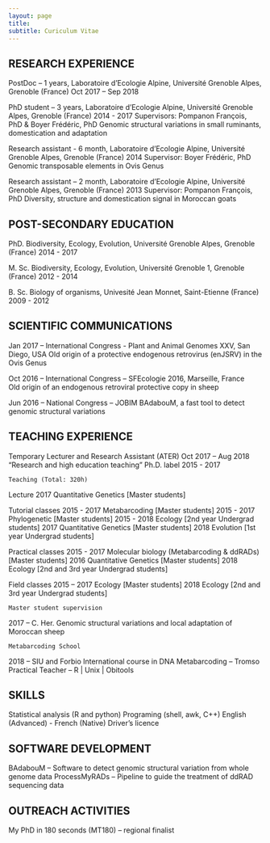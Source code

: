 ```yaml
---
layout: page
title: 
subtitle: Curiculum Vitae
---
```


## RESEARCH EXPERIENCE


PostDoc – 1 years, Laboratoire d’Ecologie Alpine, Université Grenoble Alpes, Grenoble (France)
Oct 2017 – Sep 2018

PhD student – 3 years, Laboratoire d’Ecologie Alpine, Université Grenoble Alpes, Grenoble (France)
2014 - 2017
Supervisors: Pompanon François, PhD & Boyer Frédéric, PhD
Genomic structural variations in small ruminants, domestication and adaptation

Research assistant  - 6 month, Laboratoire d’Ecologie Alpine, Université Grenoble Alpes, Grenoble (France)
2014
Supervisor: Boyer Frédéric, PhD
Genomic transposable elements in Ovis Genus

Research assistant – 2 month, Laboratoire d’Ecologie Alpine, Université Grenoble Alpes, Grenoble (France)
2013
Supervisor: Pompanon François, PhD
Diversity, structure and domestication signal in Moroccan goats


## POST-SECONDARY EDUCATION

PhD. Biodiversity, Ecology, Evolution, Université Grenoble Alpes, Grenoble (France)
2014 - 2017

M. Sc. Biodiversity, Ecology, Evolution, Université Grenoble 1, Grenoble (France) 
2012 - 2014

B. Sc. Biology of organisms, Univesité Jean Monnet, Saint-Etienne (France)
2009 - 2012



## SCIENTIFIC COMMUNICATIONS

Jan 2017 – International Congress - Plant and Animal Genomes XXV, San Diego, USA
Old origin of a protective endogenous retrovirus (enJSRV) in the Ovis Genus

Oct 2016 – International Congress – SFEcologie 2016, Marseille, France  
Old origin of an endogenous retroviral protective copy in sheep

Jun 2016 – National Congress – JOBIM
BAdabouM, a fast tool to detect genomic structural variations


## TEACHING EXPERIENCE

Temporary Lecturer and Research Assistant (ATER)
Oct 2017 – Aug 2018
“Research and high education teaching” Ph.D. label
2015 - 2017

	Teaching (Total: 320h)

Lecture 
	2017		Quantitative Genetics [Master students]

Tutorial classes
	2015 - 2017	Metabarcoding [Master students]
	2015 - 2017	Phylogenetic [Master students]
	2015 - 2018	Ecology [2nd year Undergrad students]
	2017		Quantitative Genetics [Master students]
	2018 		Evolution [1st year Undergrad students]

Practical classes
	2015 - 2017	Molecular biology (Metabarcoding & ddRADs) [Master students]
	2016		Quantitative Genetics [Master students]
	2018 		Ecology [2nd and 3rd year Undergrad students]

Field classes
	2015 – 2017	Ecology [Master students]
	2018 		Ecology [2nd and 3rd year Undergrad students]

	Master student supervision

2017 – C. Her. Genomic structural variations and local adaptation of Moroccan sheep

	Metabarcoding School

2018 – SIU and Forbio International course in DNA Metabarcoding – Tromso
	 Practical Teacher – R | Unix | Obitools


## SKILLS

Statistical analysis (R and python)
Programing (shell, awk, C++)
English (Advanced) - French (Native)
Driver’s licence


## SOFTWARE DEVELOPMENT

BAdabouM – Software to detect genomic structural variation from whole genome data
ProcessMyRADs – Pipeline to guide the treatment of ddRAD sequencing data


## OUTREACH ACTIVITIES

My PhD in 180 seconds (MT180) – regional finalist




